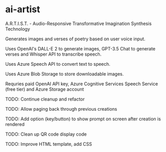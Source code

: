 # ai-artist
A.R.T.I.S.T. - Audio-Responsive Transformative Imagination Synthesis Technology

Generates images and verses of poetry based on user voice input.

Uses OpenAI's DALL-E 2 to generate images, GPT-3.5 Chat to generate verses
and Whisper API to transcribe speech.

Uses Azure Speech API to convert text to speech.

Uses Azure Blob Storage to store downloadable images.

Requries paid OpenAI API key, Azure Cognitive Services Speech Service (free tier)
and Azure Storage account

TODO: Continue cleanup and refactor

TODO: Allow paging back through previous creations

TODO: Add option (key/button) to show prompt on screen after creation is rendered

TODO: Clean up QR code display code

TODO: Improve HTML template, add CSS
